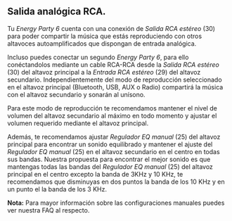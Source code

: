## Salida analógica RCA.

Tu *Energy Party 6* cuenta con una conexión de *Salida RCA estéreo* (30) para poder compartir la música que estás reproduciendo con otros altavoces autoamplificados que dispongan de entrada analógica.

Incluso puedes conectar un segundo *Energy Party 6*, para ello conéctandolos mediante un cable RCA-RCA desde la *Salida RCA estéreo* (30) del altavoz principal a la *Entrada RCA estéreo* (29) del altavoz secundario. Independientemente del modo de reproducción seleccionado en el altavoz principal (Bluetooth, USB,  AUX o Radio) compartirá la música con el altavoz secundario y sonarán al unísono. 

Para este modo de reproducción te recomendamos mantener el nivel de volumen del altavoz secundario al máximo en todo momento y ajustar el volumen requerido mediante el altavoz principal. 

Además, te recomendamos ajustar *Regulador EQ manual* (25) del altavoz principal para encontrar un sonido equilibrado y mantener el ajuste del *Regulador EQ manual* (25) en el altavoz secundario en el centro en todas sus bandas. Nuestra propuesta para encontrar el mejor sonido es que mantengas todas las bandas del *Regulador EQ manual* (25) del altavoz principal en el centro excepto la banda de 3KHz y 10 KHz, te recomendamos que disminuyas en dos puntos la banda de los 10 KHz y en un punto el la banda de los 3 KHz.


**Nota:** Para mayor información sobre las configuraciones manuales puedes ver nuestra FAQ al respecto.
